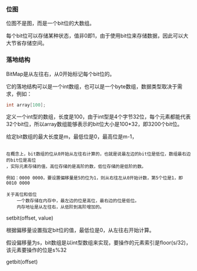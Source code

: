 ### 位图

位图不是图，而是一个bit位的大数组。

每个bit位可以存储某种状态，值非0即1，由于使用bit位来存储数据，因此可以大大节省存储空间。



### 落地结构

BitMap是从左往右，从0开始标记每个bit位的。

它的落地结构可以是一个int数组，也可以是一个byte数组，数据类型取决于需求，例如：

```c
int array[100];
```

定义一个int型的数组，长度是100，由于int型是4个字节32位，每个元素都能代表32个bit位，所以array数组能够表示的bit位大小是100*32，即3200个bit位。

给定bit数组的最大长度是m，最低位是0，最高位是m-1，



```

在概念上，bit数组的位从0开始从左往右计算的，也就是说最左边的bit位是低位，数组最右边的bit位是高位
，实际元素存储的值，高位存储的是高阶的数，低位存储的是低阶的数。

例如：0000 0000，要设置偏移量是5的位为1，则从右往左从0开始计数，第5个位是1，即0010 0000

关于高位和低位
	一个数存储在内存中，最左边的位是高位，最右边的位是低位。
	内存地址是从左往右，从低阶到高阶增加的。 
```

setbit(offset, value)

根据偏移量设置指定bit位的值，最低位是0，从左往右开始计算。

假设偏移量为s，bit数组是以int型数组来实现，要操作的元素索引是floor(s/32)，该元素要操作的位是s%32



getbit(offset)





